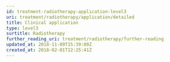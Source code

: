 ```yaml
---
id: treatment-radiotherapy-application-level3
uri: treatment/radiotherapy/application/detailed
title: Clinical application
type: level3
surtitle: Radiotherapy
further_reading_uri: treatment/radiotherapy/further-reading
updated_at: 2018-11-09T15:39:00Z
created_at: 2018-02-01T12:25:41Z
---
```


